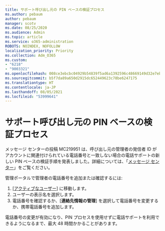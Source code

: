```yaml
---
title: サポート呼び出し元の PIN ベースの検証プロセス
ms.author: pebaum
author: pebaum
manager: scotv
ms.date: 08/25/2020
ms.audience: Admin
ms.topic: article
ms.service: o365-administration
ROBOTS: NOINDEX, NOFOLLOW
localization_priority: Priority
ms.collection: Adm_O365
ms.custom:
- "6218"
- "9003321"
ms.openlocfilehash: 008ce3ebcbc04929b54839f5ad6a1392596c48669149d32e7ebe6159bedf9036
ms.sourcegitcommit: b5f7da89a650d2915dc652449623c78be6247175
ms.translationtype: HT
ms.contentlocale: ja-JP
ms.lasthandoff: 08/05/2021
ms.locfileid: "53999641"
---
```

# <a name="pin-based-verification-process-for-support-callers"></a>サポート呼び出し元の PIN ベースの検証プロセス

メッセージ センターの投稿 MC219951 は、呼び出し元の管理者の発信者 ID がアカウントに関連付けられている電話番号と一致しない場合の電話サポートの新しい PIN ベースの検証手順を発表しました。詳細については、「[メッセージ センター](https://admin.microsoft.com/AdminPortal/Home#/MessageCenter)」をご覧ください。 

管理ポータルで管理者の電話番号を追加または確認するには:  

1. [[アクティブなユーザー]](https://admin.microsoft.com/AdminPortal/Home#/users) に移動します。
2. ユーザーの表示名を選択します。
3. 電話番号を確認するか、[**連絡先情報の管理**] を選択して電話番号を変更するか、携帯電話番号を追加します。     

電話番号の変更が有効になり、PIN プロセスを使用せずに電話サポートを利用できるようになるまで、最大 48 時間かかることがあります。